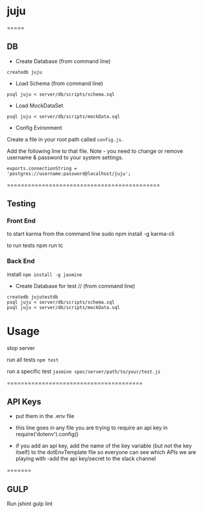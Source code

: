 # juju

=====
## DB

- Create Database (from command line)

```
createdb juju
```

- Load Schema (from command line)

```
psql juju < server/db/scripts/schema.sql
```

- Load MockDataSet

```
psql juju < server/db/scripts/mockData.sql
```


- Config Evironment

Create a file in your root path called ```config.js```.

Add the following line to that file.  Note - you need to change or
remove username & password to your system settings.
```
exports.connectionString = 'postgres://username:password@localhost/juju';
```

============================================
## Testing


### Front End
to start karma from the command line
    sudo npm install -g karma-cli

to run tests
    npm run tc

### Back End
install
    ```npm install -g jasmine```
- Create Database for test //  (from command line)
```
createdb jujutestdb
psql juju < server/db/scripts/schema.sql
psql juju < server/db/scripts/mockData.sql
```

# Usage
stop server

run all tests
    ``` npm test ```

run a specific test
    ``` jasmine spec/server/path/to/your/test.js ```

=======================================
## API Keys
- put them in the .env file

- this line goes in any file you are trying to require an api key in
require('dotenv').config()
- if you add an api key, add the name of the key variable (but not the key itself) to the dotEnvTemplate file so everyone can see which APIs we are playing with
-add the api key/secret to the slack channel

=======
## GULP

Run jshint
    gulp lint

